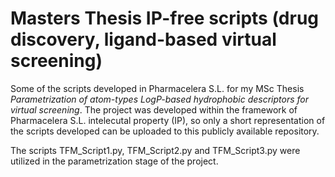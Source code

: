 # Masters Thesis IP-free scripts (drug discovery, ligand-based virtual screening)
Some of the scripts developed in Pharmacelera S.L. for my MSc Thesis *Parametrization of atom-types LogP-based hydrophobic descriptors for virtual screening*. The project was developed within the framework of Pharmacelera S.L. intelecutal property (IP), so only a short representation of the scripts developed can be uploaded to this publicly available repository. 

The scripts TFM_Script1.py, TFM_Script2.py and TFM_Script3.py were utilized in the parametrization stage of the project. 
